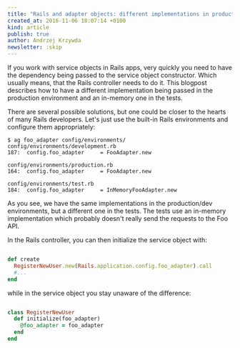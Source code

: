 ```yaml
---
title: "Rails and adapter objects: different implementations in production and tests"
created_at: 2016-11-06 18:07:14 +0100
kind: article
publish: true
author: Andrzej Krzywda
newsletter: :skip
---
```


If you work with service objects in Rails apps, very quickly you need to have the dependency being passed to the service object constructor. Which usually means, that the Rails controller needs to do it. This blogpost describes how to have a different implementation being passed in the production environment and an in-memory one in the tests.

<!-- more -->

There are several possible solutions, but one could be closer to the hearts of many Rails developers. Let's just use the built-in Rails environments and configure them appropriately:

```
$ ag foo_adapter config/environments/
config/environments/development.rb
187:  config.foo_adapter     = FooAdapter.new

config/environments/production.rb
164:  config.foo_adapter     = FooAdapter.new

config/environments/test.rb
184:  config.foo_adapter     = InMemoryFooAdapter.new
```

As you see, we have the same implementations in the production/dev environments, but a different one in the tests. The tests use an in-memory implementation which probably doesn't really send the requests to the Foo API.

In the Rails controller, you can then initialize the service object with:

```ruby

def create
  RegisterNewUser.new(Rails.application.config.foo_adapter).call
  #...
end
```

while in the service object you stay unaware of the difference:

```ruby

class RegisterNewUser
  def initialize(foo_adapter)
    @foo_adapter = foo_adapter
  end
end
```

